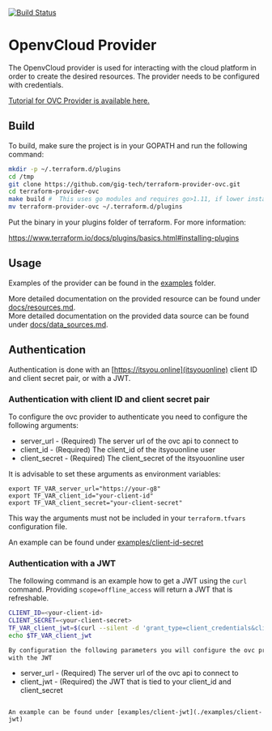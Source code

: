 [![Build Status](https://travis-ci.org/gig-tech/terraform-provider-ovc.svg?branch=master)](https://travis-ci.org/gig-tech/terraform-provider-ovc)

# OpenvCloud Provider

The OpenvCloud provider is used for interacting with the cloud platform in order to create the desired resources. The provider needs to be configured with credentials.

[Tutorial for OVC Provider is available here.](https://gig.tech/howtos/automated-deployment-with-terrafform)

## Build

To build, make sure the project is in your GOPATH and run the following command:


```sh
mkdir -p ~/.terraform.d/plugins
cd /tmp
git clone https://github.com/gig-tech/terraform-provider-ovc.git
cd terraform-provider-ovc
make build #  This uses go modules and requires go>1.11, if lower install the repo into $GOPATH and run go build
mv terraform-provider-ovc ~/.terraform.d/plugins
```

Put the binary in your plugins folder of terraform. For more information:

https://www.terraform.io/docs/plugins/basics.html#installing-plugins

## Usage

Examples of the provider can be found in the [examples](./examples) folder.

More detailed documentation on the provided resource can be found under [docs/resources.md](./docs/resources.md).  
More detailed documentation on the provided data source can be found under [docs/data_sources.md](./docs/data_sources.md).

## Authentication

Authentication is done with an [https://itsyou.online](itsyouonline) client ID and client secret pair, or with a JWT.

### Authentication with client ID and client secret pair

To configure the ovc provider to authenticate you need to configure the following
arguments:

* server_url - (Required) The server url of the ovc api to connect to
* client_id - (Required) The client_id of the itsyouonline user
* client_secret - (Required) The client_secret of the itsyouonline user

It is advisable to set these arguments as environment variables:

```
export TF_VAR_server_url="https://your-g8"
export TF_VAR_client_id="your-client-id"
export TF_VAR_client_secret="your-client-secret"
```
This way the arguments must not be included in your `terraform.tfvars` configuration file.

An example can be found under [examples/client-id-secret](./examples/client-id-secret)

### Authentication with a JWT

The following command is an example how to get a JWT using the `curl` command.
Providing `scope=offline_access` will return a JWT that is refreshable.

```sh
CLIENT_ID=<your-client-id>
CLIENT_SECRET=<your-client-secret>
TF_VAR_client_jwt=$(curl --silent -d 'grant_type=client_credentials&client_id='"$CLIENT_ID"'&client_secret='"$CLIENT_SECRET"'&response_type=id_token&scope=offline_access' https://itsyou.online/v0/oauth/access_token)
echo $TF_VAR_client_jwt

By configuration the following parameters you will configure the ovc provider to authenticate
with the JWT
```
* server_url - (Required) The server url of the ovc api to connect to
* client_jwt - (Required) the JWT that is tied to your client_id and client_secret
```

An example can be found under [examples/client-jwt](./examples/client-jwt)
